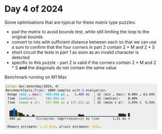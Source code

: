 # Day 4 of 2024

Some optimisations that are typical for these matrix type puzzles:
- pad the matrix to avoid bounds test, while still limiting the loop to the original bounds
- convert to ints with sufficient distance between each so that we can use a sum to confirm that the four corners in part 2 contain 2 * M and 2 * S
- short circuit the tests in part 1 as soon as an invalid character is detected
- specific to this puzzle - part 2 is valid if the corners contain 2 * M and 2 * S **and** the diagonals do not contain the same value

Benchmark running on M1 Max

![Benchmark on M1 Max](benchmark.png)
